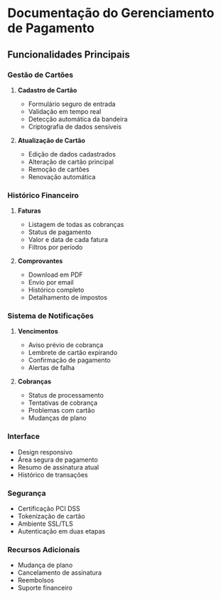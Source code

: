 # Documentação do Gerenciamento de Pagamento

## Funcionalidades Principais

### Gestão de Cartões
1. **Cadastro de Cartão**
   - Formulário seguro de entrada
   - Validação em tempo real
   - Detecção automática da bandeira
   - Criptografia de dados sensíveis

2. **Atualização de Cartão**
   - Edição de dados cadastrados
   - Alteração de cartão principal
   - Remoção de cartões
   - Renovação automática

### Histórico Financeiro
1. **Faturas**
   - Listagem de todas as cobranças
   - Status de pagamento
   - Valor e data de cada fatura
   - Filtros por período

2. **Comprovantes**
   - Download em PDF
   - Envio por email
   - Histórico completo
   - Detalhamento de impostos

### Sistema de Notificações
1. **Vencimentos**
   - Aviso prévio de cobrança
   - Lembrete de cartão expirando
   - Confirmação de pagamento
   - Alertas de falha

2. **Cobranças**
   - Status de processamento
   - Tentativas de cobrança
   - Problemas com cartão
   - Mudanças de plano

### Interface
- Design responsivo
- Área segura de pagamento
- Resumo de assinatura atual
- Histórico de transações

### Segurança
- Certificação PCI DSS
- Tokenização de cartão
- Ambiente SSL/TLS
- Autenticação em duas etapas

### Recursos Adicionais
- Mudança de plano
- Cancelamento de assinatura
- Reembolsos
- Suporte financeiro 